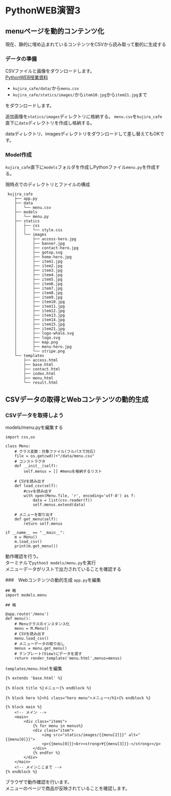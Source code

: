 # PythonWEB演習3

## menuページを動的コンテンツ化
現在、静的に埋め込まれているコンテンツをCSVから読み取って動的に生成する

### データの準備
CSVファイルと画像をダウンロードします。  
[PythonWEB授業資料](https://github.com/ozaki-sozosha/PythonWEB/)

- `kujira_cafe/data/`から`menu.csv`
- `kujira_cafe/statics/images/`から`item10.jpg`から`item21.jpg`まで

をダウンロードします。

追加画像を`statics/images`ディレクトリに格納する。
`menu.csv`を`kujira_cafe`直下に`data`ディレクトリを作成し格納する。

dataディレクトリ、imagesディレクトリをダウンロードして差し替えてもOKです。

### Model作成
`kujira_cafe`直下に`models`フォルダを作成しPythonファイル`menu.py`を作成する。

現時点でのディレクトリとファイルの構成
```
 kujira_cafe
    ├── app.py
    ├── data
    │   └── menu.csv
    ├── models
    │   └── menu.py
    ├── statics
    │   ├── css
    │   │   └── style.css
    │   └── images
    │       ├── access-hero.jpg
    │       ├── banner.jpg
    │       ├── contact-hero.jpg
    │       ├── gotop.svg
    │       ├── home-hero.jpg
    │       ├── item1.jpg
    │       ├── item2.jpg
    │       ├── item3.jpg
    │       ├── item4.jpg
    │       ├── item5.jpg
    │       ├── item6.jpg
    │       ├── item7.jpg
    │       ├── item8.jpg
    │       ├── item9.jpg
    │       ├── item10.jpg
    │       ├── item11.jpg
    │       ├── item12.jpg
    │       ├── item13.jpg
    │       ├── item14.jpg
    │       ├── item15.jpg
    │       ├── item21.jpg
    │       ├── logo-whale.svg
    │       ├── logo.svg
    │       ├── map.png
    │       ├── menu-hero.jpg
    │       └── stripe.png
    └── templates
        ├── access.html
        ├── base.html
        ├── contact.html
        ├── index.html
        ├── menu.html
        └── result.html
```

## CSVデータの取得とWebコンテンツの動的生成
### CSVデータを取得しよう
models/menu.pyを編集する
```
import csv,os

class Menu:
    # クラス変数：対象ファイル(フルパスで対応)
    file = os.getcwd()+"/data/menu.csv"
    # コンストラクタ
    def __init__(self):
        self.menus = [] #menuを格納するリスト
    
    # CSVを読み出す
    def load_csv(self):
        #csvを読み出す
        with open(Menu.file, 'r', encoding='utf-8') as f:
            data = list(csv.reader(f))
            self.menus.extend(data)
    
    # メニューを取り出す
    def get_menu(self):
        return self.menus
        
if __name__ == "__main__":
    m = Menu()
    m.load_csv()
    print(m.get_menu())
```
動作確認を行う。  
ターミナルで`python3 models/menu.py`を実行  
メニューデータがリストで出力されていることを確認する

###　Webコンテンツの動的生成
`app.py`を編集
```
## 略
import models.menu

## 略

@app.route('/menu')
def menu():
    # Menuクラスのインスタンス化
    menu = M.Menu()
    # CSVを読み出す
    menu.load_csv()
    # メニューデータの取り出し
    menus = menu.get_menu()
    # テンプレート(View)にデータを渡す
    return render_template('menu.html',menus=menus)
```
`templates/menu.html`を編集
```
{% extends 'base.html' %}

{% block title %}メニュー{% endblock %}

{% block hero %}<h1 class="hero menu">メニュー</h1>{% endblock %}

{% block main %}
    <!-- メイン -->
    <main>
        <div class="items">
            {% for menu in menus%}
            <div class="item">
                <img src="statics/images/{{menu[2]}}" alt="{{menu[0]}}">
                <p>{{menu[0]}}<br><strong>¥{{menu[3]}}-</strong></p>
            </div>
            {% endfor %}
        </div>
    </main>
    <!-- メインここまで -->
{% endblock %}
```
ブラウザで動作確認を行います。  
メニューのページで商品が反映されていることを確認します。



